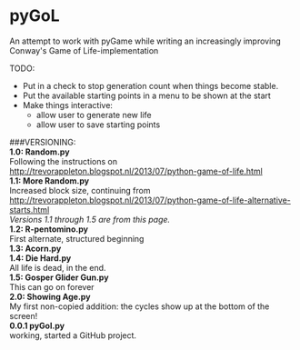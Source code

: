 # pyGoL
An attempt to work with pyGame while writing an increasingly improving Conway's Game of Life-implementation

TODO: 
* Put in a check to stop generation count when things become stable.
* Put the available starting points in a menu to be shown at the start
* Make things interactive:
  - allow user to generate new life
  - allow user to save starting points

###VERSIONING:  
**1.0: Random.py**  
 Following the instructions on http://trevorappleton.blogspot.nl/2013/07/python-game-of-life.html  
**1.1: More Random.py**  
 Increased block size, continuing from http://trevorappleton.blogspot.nl/2013/07/python-game-of-life-alternative-starts.html  
  _Versions 1.1 through 1.5 are from this page._  
**1.2: R-pentomino.py**  
 First alternate, structured beginning  
**1.3: Acorn.py**  
**1.4: Die Hard.py**  
 All life is dead, in the end.  
**1.5: Gosper Glider Gun.py**  
 This can go on forever  
**2.0: Showing Age.py**  
 My first non-copied addition: the cycles show up at the bottom of the screen!  
**0.0.1 pyGol.py**  
 working, started a GitHub project.  
